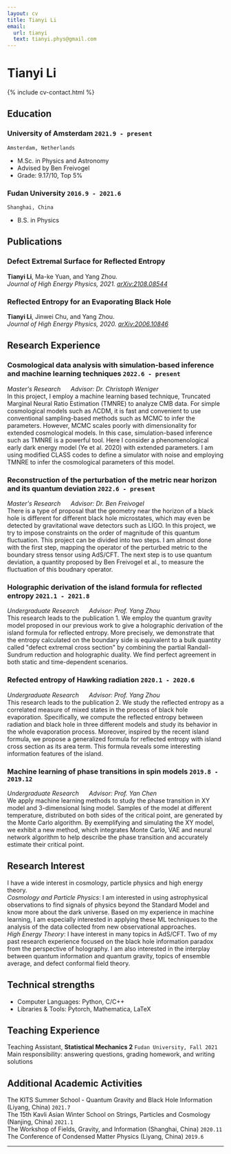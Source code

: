 ```yaml
---
layout: cv
title: Tianyi Li
email:
  url: tianyi
  text: tianyi.phys@gmail.com
---
```


# Tianyi Li

<!--
include contact information from the front matter
Supported arguments:
    - homepage: url, text
    - phone
    - email
-->

{% include cv-contact.html %}

## Education

### **University of Amsterdam** `2021.9 - present`

```
Amsterdam, Netherlands
```

- M.Sc. in Physics and Astronomy
- Advised by Ben Freivogel
- Grade: 9.17/10, Top 5%   

### **Fudan University** `2016.9 - 2021.6`

```
Shanghai, China
```

- B.S. in Physics


## Publications

### **Defect Extremal Surface for Reflected Entropy**  
**Tianyi Li**, Ma-ke Yuan, and Yang Zhou.<br> 
_Journal of High Energy Physics, 2021. [arXiv:2108.08544](https://arxiv.org/pdf/2108.08544.pdf)_ <br>


### **Reflected Entropy for an Evaporating Black Hole** 
**Tianyi Li**, Jinwei Chu, and Yang Zhou.<br> 
_Journal of High Energy Physics, 2020. [arXiv:2006.10846](https://arxiv.org/pdf/2006.10846.pdf)_ <br>


## Research Experience

### **Cosmological data analysis with simulation-based inference and machine learning techniques** `2022.6 - present`

_Master's Research  &nbsp;&nbsp;&nbsp;&nbsp;  Advisor: Dr. Christoph Weniger_<br>
In this project, I employ a machine learning based technique, Truncated Marginal Neural Ratio Estimation (TMNRE) to analyze CMB data. For simple cosmological models such as ΛCDM, it is fast and convenient to use conventional sampling-based methods such as MCMC to infer the parameters. However, MCMC scales poorly with dimensionality for extended cosmological models. In this case, simulation-based inference such as TMNRE is a powerful tool. Here I consider a phenomenological early dark energy model (Ye et al. 2020) with extended parameters. I am using modified CLASS codes to define a simulator with noise and employing TMNRE to infer the cosmological parameters of this model.


### **Reconstruction of the perturbation of the metric near horizon and its quantum deviation** `2022.6 - present`

_Master's Research  &nbsp;&nbsp;&nbsp;&nbsp;  Advisor: Dr. Ben Freivogel_<br>
There is a type of proposal that the geometry near the horizon of a black hole is different for different black hole microstates, which may even be detected by gravitational wave detectors such as LIGO. In this project, we try to impose constraints on the order of magnitude of this quantum fluctuation. This project can be divided into two steps. I am almost done with the first step, mapping the operator of the perturbed metric to the boundary stress tensor using AdS/CFT. The next step is to use quantum deviation, a quantity proposed by Ben Freivogel et al., to measure the fluctuation of this boudnary operator.


### **Holographic derivation of the island formula for reflected entropy** `2021.1 - 2021.8`

_Undergraduate Research  &nbsp;&nbsp;&nbsp;&nbsp;  Advisor: Prof. Yang Zhou_<br>
This research leads to the publication 1. We employ the quantum gravity model proposed in our previous work to give a holographic derivation of the island formula for reflected entropy. More precisely, we demonstrate that the entropy calculated on the boundary side is equivalent to a bulk quantity called "defect extremal cross section" by combining the partial Randall-Sundrum reduction and holographic duality. We find perfect agreement in both static and time-dependent scenarios. 

### **Refected entropy of Hawking radiation** `2020.1 - 2020.6`

_Undergraduate Research  &nbsp;&nbsp;&nbsp;&nbsp;  Advisor: Prof. Yang Zhou_<br>
This research leads to the publication 2. We study the reflected entropy as a correlated measure of mixed states in the process of black hole evaporation. Specifically, we compute the reflected entropy between radiation and black hole in three different models and study its behavior in the whole evaporation process. Moreover, inspired by the recent island formula, we propose a generalized formula for reflected entropy with island cross section as its area term. This formula reveals some interesting information features of the island. 

### **Machine learning of phase transitions in spin models** `2019.8 - 2019.12`

_Undergraduate Research  &nbsp;&nbsp;&nbsp;&nbsp;  Advisor: Prof. Yan Chen_<br>
We apply machine learning methods to study the phase transition in XY model and 3-dimensional Ising model. Samples of the model at different temperature, distributed on both sides of the critical point, are generated by the Monte Carlo algorithm. By exemplifying and simulating the XY model, we exhibit a new method, which integrates Monte Carlo, VAE and neural network algorithm to help describe the phase transition and accurately estimate their critical point.




## Research Interest
I have a wide interest in cosmology, particle physics and high energy theory.
<br>
_Cosmology and Particle Physics_: I am interested in using astrophysical observations to find signals of physics beyond the Standard Model and know more about the dark universe. Based on my experience in machine learning, I am especially interested in applying these ML techniques to the analysis of the data collected from new observational approaches.
<br>
_High Energy Theory_: I have interest in many topics in AdS/CFT. Two of my past research experience focused on the black hole information paradox from the perspective of holography. I am also interested in the interplay between quantum information and quantum gravity, topics of ensemble average, and defect conformal field theory. 

## Technical strengths
- Computer Languages:
  Python, C/C++
- Libraries & Tools:
  Pytorch, Mathematica, LaTeX
  

## Teaching Experience

Teaching Assistant, **Statistical Mechanics 2** `Fudan University, Fall 2021` <br>
Main responsibility: answering questions, grading homework, and writing solutions


## Additional Academic Activities

The KITS Summer School - Quantum Gravity and Black Hole Information (Liyang, China) `2021.7` <br>
The 15th Kavli Asian Winter School on Strings, Particles and Cosmology (Nanjing, China) `2021.1` <br>
The Workshop of Fields, Gravity, and Information (Shanghai, China) `2020.11` <br>
The Conference of Condensed Matter Physics (Liyang, China) `2019.6` <br>

---





<!-- ### Footer

Last updated: Sept 2022 -->

